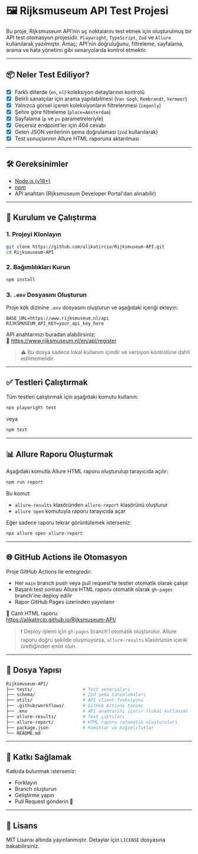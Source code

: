 # 🖼️ Rijksmuseum API Test Projesi

Bu proje, Rijksmuseum API’nin uç noktalarını test etmek için oluşturulmuş bir API test otomasyon projesidir. `Playwright`, `TypeScript`, `Zod` ve `Allure` kullanılarak yazılmıştır. Amaç; API'nin doğruluğunu, filtreleme, sayfalama, arama ve hata yönetimi gibi senaryolarda kontrol etmektir.

---

## 📦 Neler Test Ediliyor?

- [x] Farklı dillerde (`en`, `nl`) koleksiyon detaylarının kontrolü
- [x] Belirli sanatçılar için arama yapılabilmesi (`Van Gogh`, `Rembrandt`, `Vermeer`)
- [x] Yalnızca görsel içeren koleksiyonların filtrelenmesi (`imgonly`)
- [x] Şehre göre filtreleme (`place=Amsterdam`)
- [x] Sayfalama (`p` ve `ps` parametreleriyle)
- [x] Geçersiz endpoint’ler için 404 cevabı
- [x] Gelen JSON verilerinin şema doğrulaması (`zod` kullanılarak)
- [x] Test sonuçlarının Allure HTML raporuna aktarılması

---

## 🛠️ Gereksinimler

- [Node.js (v18+)](https://nodejs.org/)
- [npm](https://www.npmjs.com/)
- API anahtarı (Rijksmuseum Developer Portal'dan alınabilir)

---

## 🚀 Kurulum ve Çalıştırma

### 1. Projeyi Klonlayın

```bash
git clone https://github.com/alikatircio/Rijksmuseum-API.git
cd Rijksmuseum-API
```

### 2. Bağımlılıkları Kurun

```bash
npm install
```

### 3. `.env` Dosyasını Oluşturun

Proje kök dizinine `.env` dosyasını oluşturun ve aşağıdaki içeriği ekleyin:

```env
BASE_URL=https://www.rijksmuseum.nl/api
RIJKSMUSEUM_API_KEY=your_api_key_here
```

API anahtarınızı buradan alabilirsiniz:  
🔗 https://www.rijksmuseum.nl/en/api/register

> ⚠️ Bu dosya sadece lokal kullanım içindir ve versiyon kontrolüne dahil edilmemelidir.

---

## ✅ Testleri Çalıştırmak

Tüm testleri çalıştırmak için aşağıdaki komutu kullanın:

```bash
npx playwright test
```

veya

```bash
npm test
```

---

## 📊 Allure Raporu Oluşturmak

Aşağıdaki komutla Allure HTML raporu oluşturulup tarayıcıda açılır:

```bash
npm run report
```

Bu komut:

- `allure-results` klasöründen `allure-report` klasörünü oluşturur
- `allure open` komutuyla raporu tarayıcıda açar

Eğer sadece raporu tekrar görüntülemek isterseniz:

```bash
npx allure open allure-report
```

---

## 🌐 GitHub Actions ile Otomasyon

Proje GitHub Actions ile entegredir:

- Her `main` branch push veya pull request'te testler otomatik olarak çalışır
- Başarılı test sonrası Allure HTML raporu otomatik olarak `gh-pages` branch'ine deploy edilir
- Rapor GitHub Pages üzerinden yayınlanır

🔗 Canlı HTML raporu:  
https://alikatircio.github.io/Rijksmuseum-API/

> ❗ Deploy işlemi için `gh-pages` branch’i otomatik oluşturulur. Allure raporu doğru şekilde oluşmuyorsa, `allure-results` klasörünün içerik ürettiğinden emin olun.

---

## 📁 Dosya Yapısı

```bash
Rijksmuseum-API/
├── tests/                   # Test senaryoları
├── schema/                  # Zod şema tanımlamaları
├── utils/                   # API client fonksiyonu
├── .github/workflows/       # GitHub Actions tanımı
├── .env                     # API anahtarını içerir (lokal kullanım)
├── allure-results/          # Test çıktıları
├── allure-report/           # HTML raporu (otomatik oluşturulur)
├── package.json             # Komutlar ve bağımlılıklar
└── README.md
```

---

## 🤝 Katkı Sağlamak

Katkıda bulunmak isterseniz:

- Forklayın
- Branch oluşturun
- Geliştirme yapın
- Pull Request gönderin 🚀

---

## 📜 Lisans

MIT Lisansı altında yayınlanmıştır. Detaylar için `LICENSE` dosyasına bakabilirsiniz.
